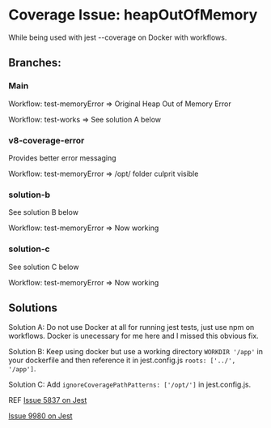 # Coverage Issue: heapOutOfMemory 
While being used with jest --coverage on Docker with workflows.

## Branches:
### Main
Workflow: test-memoryError => Original Heap Out of Memory Error

Workflow: test-works => See solution A below
### v8-coverage-error
Provides better error messaging

Workflow: test-memoryError => /opt/ folder culprit visible

### solution-b
See solution B below

Workflow: test-memoryError => Now working

### solution-c
See solution C below

Workflow: test-memoryError => Now working

## Solutions
Solution A: Do not use Docker at all for running jest tests, just use npm on workflows. Docker is unecessary for me here and I missed this obvious fix.

Solution B:  Keep using docker but use a working directory `WORKDIR '/app'` in your dockerfile and then reference it in jest.config.js `roots: ['../', '/app']`.

Solution C: Add `ignoreCoveragePathPatterns: ['/opt/']` in jest.config.js.

REF
[Issue 5837 on Jest](https://github.com/facebook/jest/issues/5837)

[Issue 9980 on Jest](https://github.com/facebook/jest/issues/9980)
